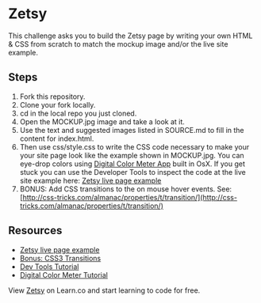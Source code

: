
# Zetsy

This challenge asks you to build the Zetsy page by writing your own HTML & CSS from scratch to match the mockup image and/or the live site example.

## Steps

1. Fork this repository.
2. Clone your fork locally.
3. cd in the local repo you just cloned.
4. Open the MOCKUP.jpg image and take a look at it.
5. Use the text and suggested images listed in SOURCE.md to fill in the content for index.html.
6. Then use css/style.css to write the CSS code necessary to make your your site page look like the example shown in MOCKUP.jpg. You can eye-drop colors using [Digital Color Meter App](http://www.techrepublic.com/blog/apple-in-the-enterprise/discover-the-digitalcolor-meter-tool-on-your-mac/#) built in OsX. If you get stuck you can use the Developer Tools to inspect the code at the live site example here: [Zetsy live page example](http://learn-co-curriculum.github.io/fe-zetsy/)
7. BONUS: Add CSS transitions to the on mouse hover events. See: [http://css-tricks.com/almanac/properties/t/transition/](http://css-tricks.com/almanac/properties/t/transition/)

## Resources

 * [Zetsy live page example](http://learn-co-curriculum.github.io/fe-zetsy/)
 * [Bonus: CSS3 Transitions](http://css-tricks.com/almanac/properties/t/transition/)
 * [Dev Tools Tutorial](http://code.tutsplus.com/tutorials/chrome-dev-tools-markup-and-style--net-27149)
 * [Digital Color Meter Tutorial](http://www.techrepublic.com/blog/apple-in-the-enterprise/discover-the-digitalcolor-meter-tool-on-your-mac/#)

<p data-visibility='hidden'>View <a href='https://learn.co/lessons/fe-zetsy' title='Zetsy'>Zetsy</a> on Learn.co and start learning to code for free.</p>
